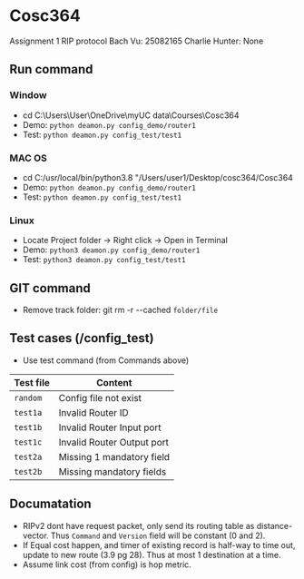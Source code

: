 # Cosc364

Assignment 1 RIP protocol
Bach Vu: 25082165
Charlie Hunter: None

## Run command

### Window

- cd C:\Users\User\OneDrive\myUC data\Courses\Cosc364
- Demo: `python deamon.py config_demo/router1`
- Test: `python deamon.py config_test/test1`

### MAC OS

- cd C:/usr/local/bin/python3.8 "/Users/user1/Desktop/cosc364/Cosc364
- Demo: `python deamon.py config_demo/router1`
- Test: `python deamon.py config_test/test1`

### Linux

- Locate Project folder -> Right click -> Open in Terminal
- Demo: `python3 deamon.py config_demo/router1`
- Test: `python3 deamon.py config_test/test1`

## GIT command

- Remove track folder: git rm -r --cached `folder/file`

## Test cases (/config_test)

- Use test command (from Commands above)

| Test file | Content |
|-----------|---------|
| `random`  | Config file not exist      |
| `test1a`  | Invalid Router ID          |
| `test1b`  | Invalid Router Input port  |
| `test1c`  | Invalid Router Output port |
| `test2a`  | Missing 1 mandatory field  |
| `test2b`  | Missing mandatory fields   |

## Documatation

- RIPv2 dont have request packet, only send its routing table as distance-vector. Thus `Command` and `Version` field will be constant (0 and 2).
- If Equal cost happen, and timer of existing record is half-way to time out, update to new route (3.9 pg 28). Thus at most 1 destination at a time.
- Assume link cost (from config) is hop metric.
